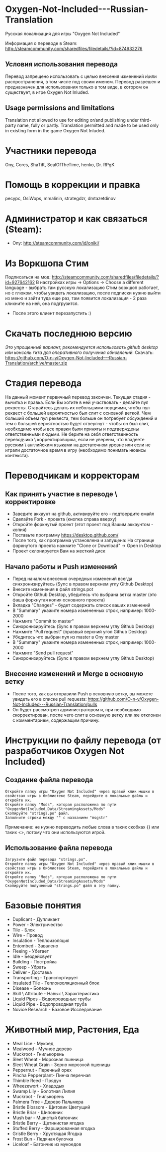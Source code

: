 # Oxygen-Not-Included---Russian-Translation

Русская локализация для игры "Oxygen Not Included"

Информация о переводе в Steam: http://steamcommunity.com/sharedfiles/filedetails/?id=874932276

## Условия использования перевода
Перевод запрещено использовать с целью внесения изменений и\или распространения, в том числе под своим именем. 
Перевод разрешен и предназначен для использования только в том виде, в котором он существует, в игре Oxygen Not Inluded. 
## Usage permissions and limitations
Translation not allowed to use for editing or/and publishing under third-party name, fully or partly.
Translation permitted and made to be used only in existing form in the game Oxygen Not Inluded.

# Участники перевода
Ony, Cores, ShaTiK, SealOfTheTime, henko, Dr. RPgK

# Помощь в коррекции и правка
pecypc, OsiWops, mmalinin, strategdzr, dmtazetdinov 

# Администратор и как связаться (Steam):
* Ony: http://steamcommunity.com/id/oniki/

# Из Воркшопа Стим
Подписаться на мод: http://steamcommunity.com/sharedfiles/filedetails/?id=927642162
В настройках игры -> Options  -> Choose a different language - выбрать там русскую локализацию
Стим воркшоп работает, но с глюком, чтобы увидеть локализацию, после подписки нужно выйти из меню и зайти туда еще раз, там появится локализация - 2 раза кликните на ней, она подгрузится. 
+ После этого клиент перезапустить :)

# Скачать последнюю версию
*Это упрощенный вариант, рекомендуется использовать github desktop или консоль гита для оперативного получения обновлений.*
Скачать: https://github.com/O-n-y/Oxygen-Not-Included---Russian-Translation/archive/master.zip

# Стадия перевода

На данный момент первичный перевод закончен. Текущая стадия - вычитка и правка.
Если Вы хотите в ней участвовать - делайте пул реквесты. Старайтесь делать их небольшими порциями, чтобы пул реквест с большей вероятностью был слит с основной веткой. 
Чем больший объем пул реквеста, тем больше он потребует обсуждений и тем с большей вероятностью будет отвергнут - чтобы он был слит, необходимо чтобы все правки были приняты и подтверждены ответственными людьми.
Не берите на себя ответственность переводчика \ корректировщика, если не уверены, что владеете русским \ английским языками на достаточном уровне или если не играли достаточное время в игру (необходимо понимать нюансы контекста).

# Переводчикам и корректорам

## Как принять участие в переводе \ корректировке
* Заведите аккаунт на github, активируйте его - подтвердите емайл
* Сделайте Fork - проекта (кнопка справа вверху)
* Откройте форкнутый проект (этот проект под Вашим аккаунтом - копия)
* Поставьте программу https://desktop.github.com/
* После того, как программа установлена и запущена: На странице форкнутого проекта нажмите "Clone or Download" -> Open in Desktop
* Проект склонируется Вам на жесткий диск

## Начало работы и Push изменений
* Перед началом внесения очередных изменений всегда синхронизируйтесь (Sync в правом верхнем углу Github Desktop)
* Внесите изменения в файл strings.pot
* Откройте Github Desktop, убедитесь что выбрана ветка master (это фаша форкнутая копия основного проекта)
* Вкладка "Changes" - будет содержать список ваших изменений
* В "Summary" укажите номера измененных строк, например: 1000-2000
* Нажмите "Commit to master"
* Синхронизируйтесь (Sync в правом верхнем углу Github Desktop)
* Нажмите "Pull request" (праввый верхний угол  Github Desktop)
* Убедитесь что выбран пул из master в Ony master
* В "Summary" укажите номера измененных строк, например: 1000-2000
* Нажмите "Send pull request"
* Синхронизируйтесь (Sync в правом верхнем углу Github Desktop)

## Внесение изменений и Merge в основную ветку
* После того, как вы отправили Push в основную ветку, вы можете увидеть его в списке pull requests: 
https://github.com/O-n-y/Oxygen-Not-Included---Russian-Translation/pulls
* Он будет рассмотрен администратором и, при необходимо скорректирован, после чего слит в основную ветку или же отклонен с комментарием, содержащим причину.


# Инструкции по файлу перевода (от разработчиков Oxygen Not Included)

## Создание файла перевода

    Откройте папку игры "Oxygen Not Included" через правый клик мышки в свойствах игры в библиотеке Steam, перейдите в локальные файлы и откройте их.
	Откройте папку "Mods", которая расположена по пути "OxygenNotIncluded_Data/StreamingAssets/Mods"
	Скопируйте "strings.po" файл.
	Заполните строки между "" с названием "msgstr"

Примечание: не нужно переводить любые слова в таких скобках {} или таких <>, потому что они используются игрой.


## Использование файла перевода

	Загрузите файл перевода "strings.po".
	Откройте папку игры "Oxygen Not Included" через правый клик мышки в свойствах игры в библиотеке Steam, перейдите в локальные файлы и откройте их.
	Откройте папку "Mods", которая расположена по пути "OxygenNotIncluded_Data/StreamingAssets/Mods"
	Скопируйте полученный "strings.po" файл в эту папку.


# Базовые понятия
* Duplicant - Дупликант
* Power - Электричество
* Tile - Блок
* Wire - Провод
* Insulation - Теплоизоляция
* Entombed - Завалено
* Fleeing - Убегает
* Idle - Бездейсвует
* Building - Постройка
* Sweep - Убрать
* Deliver - Доставка
* Transporting - Транспортирует
* Insulated Tile - Теплоизоляционный блок
* Disease - Болезнь
* Skill \ Attribute - Навык \ Характеристика
* Liquid Pipes - Водопроводные трубы
* Liquid Pipe - Водопроводная труба
* Novice Research - Базовое Исследование

# Животный мир, Растения, Еда
* Meal Lice - Мукоед
* Mealwood - Мучное дерево
* Muckroot - Гнилькорень
* Sleet Wheat - Морозная пшеница
* Sleet Wheat Grain - Зерно морозной пшеницы
* Peppernut - Перечный орех
* Pincha Pepperplant- Пинча перечная
* Thimble Reed - Прядун
* Wheezewort - Хладодых
* Swamp Lily - Болотная Лилия
* Muckroot - Гнилькорень
* Palmera Tree - Дерево Пальмера
* Bristle Blossom - Щитовик Цветущий
* Bristle Briar - Шиповник
* Mush bar - Мшистый батончик
* Bristle Berry - Щетинистая ягодка
* Stuffed Berry - Фаршированная ягодка
* Gristle Berry - Хрустящая Ягодка
* Frost Bun - Ледяная булочка
* Liceloaf - Батончик из мукоедов



